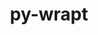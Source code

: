 ---
title: "py-wrapt"
layout: cache
categories: [package, develop]
meta: {"compilers": ["gcc@=11.4.0", "gcc@=13.2.0", "gcc@=7.3.1"], "num_specs": 20, "num_specs_by_stack": {"aws-isc": 1, "aws-isc-aarch64": 1, "e4s": 4, "e4s-neoverse_v1": 2, "ml-linux-aarch64-cpu": 4, "ml-linux-aarch64-cuda": 4, "ml-linux-x86_64-cpu": 4, "ml-linux-x86_64-cuda": 3, "ml-linux-x86_64-rocm": 4, "root": 20}, "oss": ["amzn2", "ubuntu22.04", "ubuntu24.04"], "platforms": ["linux"], "stacks": ["aws-isc", "aws-isc-aarch64", "e4s", "e4s-neoverse_v1", "ml-linux-aarch64-cpu", "ml-linux-aarch64-cuda", "ml-linux-x86_64-cpu", "ml-linux-x86_64-cuda", "ml-linux-x86_64-rocm", "root"], "targets": ["aarch64", "neoverse_v1", "x86_64_v3"], "versions": ["1.15.0"]}
spec_details: [{"compiler": "gcc@=7.3.1", "hash": "ltlgwuocshqkcnsxypj4poykcd3wxadc", "os": "amzn2", "platform": "linux", "size": "-", "stacks": ["aws-isc-aarch64", "root"], "tarball": "https://binaries.spack.io/develop/build_cache/linux-amzn2-aarch64/gcc-7.3.1/py-wrapt-1.15.0/linux-amzn2-aarch64-gcc-7.3.1-py-wrapt-1.15.0-ltlgwuocshqkcnsxypj4poykcd3wxadc.spack", "target": "aarch64", "variants": ["build_system=python_pip"], "versions": ["1.15.0"]}, {"compiler": "gcc@=7.3.1", "hash": "4zucqirq7biq3ueca4xi335plhhlmr47", "os": "amzn2", "platform": "linux", "size": "-", "stacks": ["aws-isc", "root"], "tarball": "https://binaries.spack.io/develop/build_cache/linux-amzn2-x86_64_v3/gcc-7.3.1/py-wrapt-1.15.0/linux-amzn2-x86_64_v3-gcc-7.3.1-py-wrapt-1.15.0-4zucqirq7biq3ueca4xi335plhhlmr47.spack", "target": "x86_64_v3", "variants": ["build_system=python_pip"], "versions": ["1.15.0"]}, {"compiler": "gcc@=11.4.0", "hash": "uwclty3h7vr5gs4ufqcsr7b2bgkl2myn", "os": "ubuntu22.04", "platform": "linux", "size": "-", "stacks": ["e4s-neoverse_v1", "root"], "tarball": "https://binaries.spack.io/develop/build_cache/linux-ubuntu22.04-neoverse_v1/gcc-11.4.0/py-wrapt-1.15.0/linux-ubuntu22.04-neoverse_v1-gcc-11.4.0-py-wrapt-1.15.0-uwclty3h7vr5gs4ufqcsr7b2bgkl2myn.spack", "target": "neoverse_v1", "variants": ["build_system=python_pip"], "versions": ["1.15.0"]}, {"compiler": "gcc@=11.4.0", "hash": "uztwv6ml2ejqmnrhptgfrrfmqhd7g4fj", "os": "ubuntu22.04", "platform": "linux", "size": "-", "stacks": ["e4s-neoverse_v1", "root"], "tarball": "https://binaries.spack.io/develop/build_cache/linux-ubuntu22.04-neoverse_v1/gcc-11.4.0/py-wrapt-1.15.0/linux-ubuntu22.04-neoverse_v1-gcc-11.4.0-py-wrapt-1.15.0-uztwv6ml2ejqmnrhptgfrrfmqhd7g4fj.spack", "target": "neoverse_v1", "variants": ["build_system=python_pip"], "versions": ["1.15.0"]}, {"compiler": "gcc@=11.4.0", "hash": "44dnzqhzx4ikckswiw3cgap6hhdy2uhw", "os": "ubuntu22.04", "platform": "linux", "size": "-", "stacks": ["e4s", "root"], "tarball": "https://binaries.spack.io/develop/build_cache/linux-ubuntu22.04-x86_64_v3/gcc-11.4.0/py-wrapt-1.15.0/linux-ubuntu22.04-x86_64_v3-gcc-11.4.0-py-wrapt-1.15.0-44dnzqhzx4ikckswiw3cgap6hhdy2uhw.spack", "target": "x86_64_v3", "variants": ["build_system=python_pip"], "versions": ["1.15.0"]}, {"compiler": "gcc@=11.4.0", "hash": "hvdccj7dg4hzvstbpedvroy3eppdaj75", "os": "ubuntu22.04", "platform": "linux", "size": "-", "stacks": ["e4s", "root"], "tarball": "https://binaries.spack.io/develop/build_cache/linux-ubuntu22.04-x86_64_v3/gcc-11.4.0/py-wrapt-1.15.0/linux-ubuntu22.04-x86_64_v3-gcc-11.4.0-py-wrapt-1.15.0-hvdccj7dg4hzvstbpedvroy3eppdaj75.spack", "target": "x86_64_v3", "variants": ["build_system=python_pip"], "versions": ["1.15.0"]}, {"compiler": "gcc@=11.4.0", "hash": "huaz3svdzxsp7schtj45pvvpezxybeb4", "os": "ubuntu22.04", "platform": "linux", "size": "-", "stacks": ["e4s", "root"], "tarball": "https://binaries.spack.io/develop/build_cache/linux-ubuntu22.04-x86_64_v3/gcc-11.4.0/py-wrapt-1.15.0/linux-ubuntu22.04-x86_64_v3-gcc-11.4.0-py-wrapt-1.15.0-huaz3svdzxsp7schtj45pvvpezxybeb4.spack", "target": "x86_64_v3", "variants": ["build_system=python_pip"], "versions": ["1.15.0"]}, {"compiler": "gcc@=11.4.0", "hash": "nw7icbsvoq6paobvqnuasimkumzdn4cp", "os": "ubuntu22.04", "platform": "linux", "size": "-", "stacks": ["e4s", "root"], "tarball": "https://binaries.spack.io/develop/build_cache/linux-ubuntu22.04-x86_64_v3/gcc-11.4.0/py-wrapt-1.15.0/linux-ubuntu22.04-x86_64_v3-gcc-11.4.0-py-wrapt-1.15.0-nw7icbsvoq6paobvqnuasimkumzdn4cp.spack", "target": "x86_64_v3", "variants": ["build_system=python_pip"], "versions": ["1.15.0"]}, {"compiler": "gcc@=13.2.0", "hash": "tltleyxip4buapbp2di4aojssyuxyhen", "os": "ubuntu24.04", "platform": "linux", "size": "-", "stacks": ["ml-linux-aarch64-cpu", "ml-linux-aarch64-cuda", "root"], "tarball": "https://binaries.spack.io/develop/build_cache/linux-ubuntu24.04-aarch64/gcc-13.2.0/py-wrapt-1.15.0/linux-ubuntu24.04-aarch64-gcc-13.2.0-py-wrapt-1.15.0-tltleyxip4buapbp2di4aojssyuxyhen.spack", "target": "aarch64", "variants": ["build_system=python_pip"], "versions": ["1.15.0"]}, {"compiler": "gcc@=13.2.0", "hash": "grqa2nvqi5o4fdqt3slvkqlwqpmoy5cc", "os": "ubuntu24.04", "platform": "linux", "size": "-", "stacks": ["ml-linux-aarch64-cpu", "ml-linux-aarch64-cuda", "root"], "tarball": "https://binaries.spack.io/develop/build_cache/linux-ubuntu24.04-aarch64/gcc-13.2.0/py-wrapt-1.15.0/linux-ubuntu24.04-aarch64-gcc-13.2.0-py-wrapt-1.15.0-grqa2nvqi5o4fdqt3slvkqlwqpmoy5cc.spack", "target": "aarch64", "variants": ["build_system=python_pip"], "versions": ["1.15.0"]}, {"compiler": "gcc@=13.2.0", "hash": "u4fpzkrnm2yxcpr2ehyxh3jzsk4fpd23", "os": "ubuntu24.04", "platform": "linux", "size": "-", "stacks": ["ml-linux-aarch64-cpu", "ml-linux-aarch64-cuda", "root"], "tarball": "https://binaries.spack.io/develop/build_cache/linux-ubuntu24.04-aarch64/gcc-13.2.0/py-wrapt-1.15.0/linux-ubuntu24.04-aarch64-gcc-13.2.0-py-wrapt-1.15.0-u4fpzkrnm2yxcpr2ehyxh3jzsk4fpd23.spack", "target": "aarch64", "variants": ["build_system=python_pip"], "versions": ["1.15.0"]}, {"compiler": "gcc@=13.2.0", "hash": "otgmkhq5gmt5w2zw7gjuqlulpzmqboel", "os": "ubuntu24.04", "platform": "linux", "size": "-", "stacks": ["ml-linux-aarch64-cpu", "ml-linux-aarch64-cuda", "root"], "tarball": "https://binaries.spack.io/develop/build_cache/linux-ubuntu24.04-aarch64/gcc-13.2.0/py-wrapt-1.15.0/linux-ubuntu24.04-aarch64-gcc-13.2.0-py-wrapt-1.15.0-otgmkhq5gmt5w2zw7gjuqlulpzmqboel.spack", "target": "aarch64", "variants": ["build_system=python_pip"], "versions": ["1.15.0"]}, {"compiler": "gcc@=13.2.0", "hash": "txubfskym5ica7a2dfaae3a7ffebaztf", "os": "ubuntu24.04", "platform": "linux", "size": "-", "stacks": ["ml-linux-x86_64-rocm", "root"], "tarball": "https://binaries.spack.io/develop/build_cache/linux-ubuntu24.04-x86_64_v3/gcc-13.2.0/py-wrapt-1.15.0/linux-ubuntu24.04-x86_64_v3-gcc-13.2.0-py-wrapt-1.15.0-txubfskym5ica7a2dfaae3a7ffebaztf.spack", "target": "x86_64_v3", "variants": ["build_system=python_pip"], "versions": ["1.15.0"]}, {"compiler": "gcc@=13.2.0", "hash": "wnxnqsiymfg6zxw2w2fuqxgf7s7f7q3a", "os": "ubuntu24.04", "platform": "linux", "size": "-", "stacks": ["ml-linux-x86_64-cpu", "root"], "tarball": "https://binaries.spack.io/develop/build_cache/linux-ubuntu24.04-x86_64_v3/gcc-13.2.0/py-wrapt-1.15.0/linux-ubuntu24.04-x86_64_v3-gcc-13.2.0-py-wrapt-1.15.0-wnxnqsiymfg6zxw2w2fuqxgf7s7f7q3a.spack", "target": "x86_64_v3", "variants": ["build_system=python_pip"], "versions": ["1.15.0"]}, {"compiler": "gcc@=13.2.0", "hash": "j36vky3mvwlkn6znnf3fhlo45kdm2m2z", "os": "ubuntu24.04", "platform": "linux", "size": "-", "stacks": ["ml-linux-x86_64-rocm", "root"], "tarball": "https://binaries.spack.io/develop/build_cache/linux-ubuntu24.04-x86_64_v3/gcc-13.2.0/py-wrapt-1.15.0/linux-ubuntu24.04-x86_64_v3-gcc-13.2.0-py-wrapt-1.15.0-j36vky3mvwlkn6znnf3fhlo45kdm2m2z.spack", "target": "x86_64_v3", "variants": ["build_system=python_pip"], "versions": ["1.15.0"]}, {"compiler": "gcc@=13.2.0", "hash": "kdkyixedtl74tj7ezz7vrc6mo2fbalsz", "os": "ubuntu24.04", "platform": "linux", "size": "-", "stacks": ["ml-linux-x86_64-cpu", "ml-linux-x86_64-cuda", "root"], "tarball": "https://binaries.spack.io/develop/build_cache/linux-ubuntu24.04-x86_64_v3/gcc-13.2.0/py-wrapt-1.15.0/linux-ubuntu24.04-x86_64_v3-gcc-13.2.0-py-wrapt-1.15.0-kdkyixedtl74tj7ezz7vrc6mo2fbalsz.spack", "target": "x86_64_v3", "variants": ["build_system=python_pip"], "versions": ["1.15.0"]}, {"compiler": "gcc@=13.2.0", "hash": "tplwptgienh2lznrrxua63a6pdozx6dq", "os": "ubuntu24.04", "platform": "linux", "size": "-", "stacks": ["ml-linux-x86_64-cpu", "ml-linux-x86_64-cuda", "root"], "tarball": "https://binaries.spack.io/develop/build_cache/linux-ubuntu24.04-x86_64_v3/gcc-13.2.0/py-wrapt-1.15.0/linux-ubuntu24.04-x86_64_v3-gcc-13.2.0-py-wrapt-1.15.0-tplwptgienh2lznrrxua63a6pdozx6dq.spack", "target": "x86_64_v3", "variants": ["build_system=python_pip"], "versions": ["1.15.0"]}, {"compiler": "gcc@=13.2.0", "hash": "fsobmiw4aztyxefzgvpjh4i7tji7ehdv", "os": "ubuntu24.04", "platform": "linux", "size": "-", "stacks": ["ml-linux-x86_64-cpu", "ml-linux-x86_64-cuda", "root"], "tarball": "https://binaries.spack.io/develop/build_cache/linux-ubuntu24.04-x86_64_v3/gcc-13.2.0/py-wrapt-1.15.0/linux-ubuntu24.04-x86_64_v3-gcc-13.2.0-py-wrapt-1.15.0-fsobmiw4aztyxefzgvpjh4i7tji7ehdv.spack", "target": "x86_64_v3", "variants": ["build_system=python_pip"], "versions": ["1.15.0"]}, {"compiler": "gcc@=13.2.0", "hash": "3xce2c6fcvpnvzwgppm6lfibtazfmmgg", "os": "ubuntu24.04", "platform": "linux", "size": "-", "stacks": ["ml-linux-x86_64-rocm", "root"], "tarball": "https://binaries.spack.io/develop/build_cache/linux-ubuntu24.04-x86_64_v3/gcc-13.2.0/py-wrapt-1.15.0/linux-ubuntu24.04-x86_64_v3-gcc-13.2.0-py-wrapt-1.15.0-3xce2c6fcvpnvzwgppm6lfibtazfmmgg.spack", "target": "x86_64_v3", "variants": ["build_system=python_pip"], "versions": ["1.15.0"]}, {"compiler": "gcc@=13.2.0", "hash": "ht5dyvgs3ljzk4qpvc73ldpacvwiq2g6", "os": "ubuntu24.04", "platform": "linux", "size": "-", "stacks": ["ml-linux-x86_64-rocm", "root"], "tarball": "https://binaries.spack.io/develop/build_cache/linux-ubuntu24.04-x86_64_v3/gcc-13.2.0/py-wrapt-1.15.0/linux-ubuntu24.04-x86_64_v3-gcc-13.2.0-py-wrapt-1.15.0-ht5dyvgs3ljzk4qpvc73ldpacvwiq2g6.spack", "target": "x86_64_v3", "variants": ["build_system=python_pip"], "versions": ["1.15.0"]}]
---